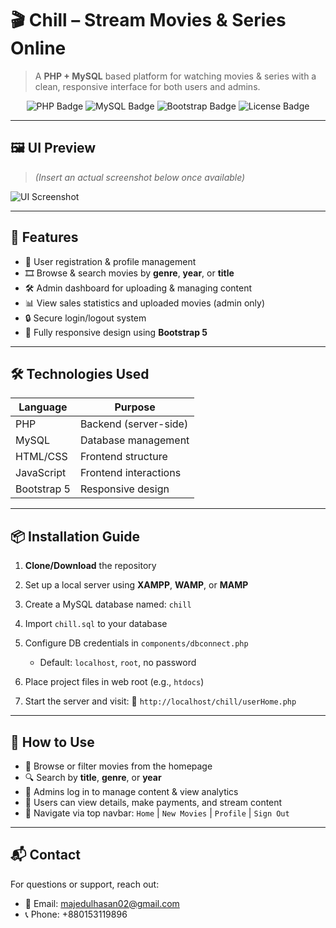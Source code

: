 # 🎬 **Chill** – Stream Movies & Series Online

> A **PHP + MySQL** based platform for watching movies & series with a clean, responsive interface for both users and admins.

<p align="center">
  <img src="https://img.shields.io/badge/PHP-7.4+-8892BF.svg?style=flat&logo=php" alt="PHP Badge"/>
  <img src="https://img.shields.io/badge/MySQL-5.7+-4479A1.svg?style=flat&logo=mysql" alt="MySQL Badge"/>
  <img src="https://img.shields.io/badge/Bootstrap-5-7952B3.svg?style=flat&logo=bootstrap" alt="Bootstrap Badge"/>
  <img src="https://img.shields.io/badge/License-MIT-brightgreen.svg" alt="License Badge"/>
</p>

---

## 🖼️ UI Preview

> *(Insert an actual screenshot below once available)*

![UI Screenshot](https://via.placeholder.com/600x350.png?text=Chill+Web+App+UI)

---

## 🚀 Features

* 👤 User registration & profile management
* 🎞️ Browse & search movies by **genre**, **year**, or **title**
* 🛠️ Admin dashboard for uploading & managing content
* 📊 View sales statistics and uploaded movies (admin only)
* 🔒 Secure login/logout system
* 📱 Fully responsive design using **Bootstrap 5**

---

## 🛠️ Technologies Used

| Language    | Purpose               |
| ----------- | --------------------- |
| PHP         | Backend (server-side) |
| MySQL       | Database management   |
| HTML/CSS    | Frontend structure    |
| JavaScript  | Frontend interactions |
| Bootstrap 5 | Responsive design     |

---

## 📦 Installation Guide

1. **Clone/Download** the repository
2. Set up a local server using **XAMPP**, **WAMP**, or **MAMP**
3. Create a MySQL database named: `chill`
4. Import `chill.sql` to your database
5. Configure DB credentials in `components/dbconnect.php`

   * Default: `localhost`, `root`, no password
6. Place project files in web root (e.g., `htdocs`)
7. Start the server and visit:
   📍 `http://localhost/chill/userHome.php`

---

## 🎯 How to Use

* 🧭 Browse or filter movies from the homepage
* 🔍 Search by **title**, **genre**, or **year**
* 🔐 Admins log in to manage content & view analytics
* 🎥 Users can view details, make payments, and stream content
* 🧭 Navigate via top navbar: `Home` | `New Movies` | `Profile` | `Sign Out`

---

## 📬 Contact

For questions or support, reach out:

* 📧 Email: [majedulhasan02@gmail.com](mailto:majedulhasan02@gmail.com)
* 📞 Phone: +880153119896
